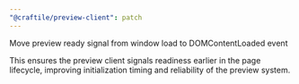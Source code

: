 ```yaml
---
"@craftile/preview-client": patch
---
```


Move preview ready signal from window load to DOMContentLoaded event

This ensures the preview client signals readiness earlier in the page lifecycle, improving initialization timing and reliability of the preview system.